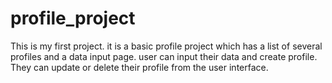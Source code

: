# profile_project

This is my first project. it is a basic profile project which has a list of several profiles and a data input page. user can input their data and create profile. They can update or delete their profile from the user interface.
